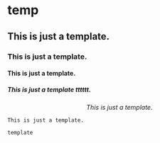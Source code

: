# temp

## This is just a template.

### This is just a template.

#### This is just a template.

##### This is just a template   tttttt.

$$
This \ is \ just \  a \ template.
$$

```
This is just a template.
```

`template`